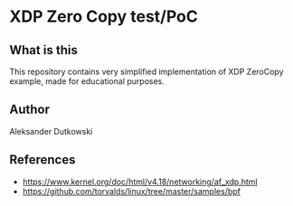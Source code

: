# XDP Zero Copy test/PoC

## What is this

This repository contains very simplified implementation of XDP ZeroCopy example,
made for educational purposes.

## Author

Aleksander Dutkowski

## References

* https://www.kernel.org/doc/html/v4.18/networking/af_xdp.html
* https://github.com/torvalds/linux/tree/master/samples/bpf